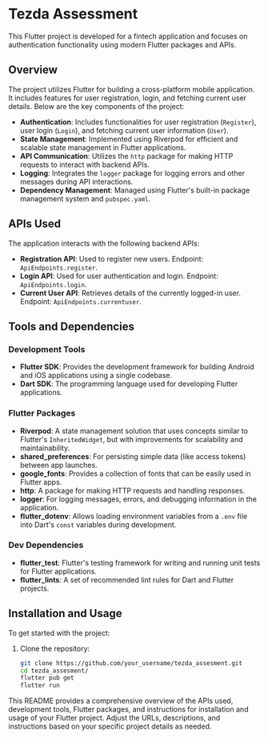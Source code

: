 # Tezda Assessment

This Flutter project is developed for a fintech application and focuses on authentication functionality using modern Flutter packages and APIs.

## Overview

The project utilizes Flutter for building a cross-platform mobile application. It includes features for user registration, login, and fetching current user details. Below are the key components of the project:

- **Authentication**: Includes functionalities for user registration (`Register`), user login (`Login`), and fetching current user information (`User`).
- **State Management**: Implemented using Riverpod for efficient and scalable state management in Flutter applications.
- **API Communication**: Utilizes the `http` package for making HTTP requests to interact with backend APIs.
- **Logging**: Integrates the `logger` package for logging errors and other messages during API interactions.
- **Dependency Management**: Managed using Flutter's built-in package management system and `pubspec.yaml`.

## APIs Used

The application interacts with the following backend APIs:

- **Registration API**: Used to register new users. Endpoint: `ApiEndpoints.register`.
- **Login API**: Used for user authentication and login. Endpoint: `ApiEndpoints.login`.
- **Current User API**: Retrieves details of the currently logged-in user. Endpoint: `ApiEndpoints.currentuser`.

## Tools and Dependencies

### Development Tools

- **Flutter SDK**: Provides the development framework for building Android and iOS applications using a single codebase.
- **Dart SDK**: The programming language used for developing Flutter applications.

### Flutter Packages

- **Riverpod**: A state management solution that uses concepts similar to Flutter's `InheritedWidget`, but with improvements for scalability and maintainability.
- **shared_preferences**: For persisting simple data (like access tokens) between app launches.
- **google_fonts**: Provides a collection of fonts that can be easily used in Flutter apps.
- **http**: A package for making HTTP requests and handling responses.
- **logger**: For logging messages, errors, and debugging information in the application.
- **flutter_dotenv**: Allows loading environment variables from a `.env` file into Dart's `const` variables during development.

### Dev Dependencies

- **flutter_test**: Flutter's testing framework for writing and running unit tests for Flutter applications.
- **flutter_lints**: A set of recommended lint rules for Dart and Flutter projects.

## Installation and Usage

To get started with the project:

1. Clone the repository:
   ```bash
   git clone https://github.com/your_username/tezda_assesment.git
   cd tezda_assesment/
   flutter pub get
   flutter run

This README provides a comprehensive overview of the APIs used, development tools, Flutter packages, and instructions for installation and usage of your Flutter project. Adjust the URLs, descriptions, and instructions based on your specific project details as needed.

